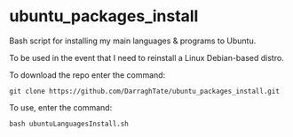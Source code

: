 # ubuntu_packages_install

Bash script for installing my main languages & programs to Ubuntu.

To be used in the event that I need to reinstall a Linux Debian-based distro.

To download the repo enter the command:

    git clone https://github.com/DarraghTate/ubuntu_packages_install.git

To use, enter the command:

    bash ubuntuLanguagesInstall.sh
